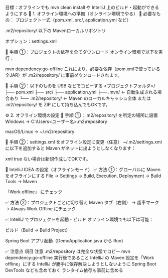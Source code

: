 目標：オフラインでも mvn clean install や IntelliJ 上のビルド・起動ができるようにする
🔧 1. オフライン環境への準備（オンライン環境でやる）
🧱 必要なもの：
プロジェクト一式（pom.xml, src/, application.yml など）

.m2/repository/ 以下の Mavenローカルリポジトリ

オプション：settings.xml

📁 手順 ①：プロジェクトの依存を全てダウンロード
オンライン環境で以下を実行：

mvn dependency:go-offline
これにより、必要な依存（pom.xmlで使っている全JAR）が .m2/repository/ に事前ダウンロードされます。

📁 手順 ②：以下のものを USB などでコピーする
<プロジェクトフォルダ>/
├── pom.xml
├── src/
├── application.yml
├── .mvn/            ← 自動生成される場合あり
└── .m2/repository/  ← Maven のローカルキャッシュ全体
または .m2/repository/ を ZIP にして持ち込んでもOKです。

⚙️ 2. オフライン環境の設定
📁 手順 ①：.m2/repository/ を所定の場所に設置
Windows → C:\Users\<ユーザー名>\.m2\repository

macOS/Linux → ~/.m2/repository

📁 手順 ②：settings.xml をオフライン設定に変更（任意）
~/.m2/settings.xml に以下を追加すると Maven がネットに出ようとしなくなります：

xml
<settings xmlns="http://maven.apache.org/SETTINGS/1.0.0"
xmlns:xsi="http://www.w3.org/2001/XMLSchema-instance"
xsi:schemaLocation="http://maven.apache.org/SETTINGS/1.0.0
https://maven.apache.org/xsd/settings-1.0.0.xsd">
<offline>true</offline>
</settings>
ない場合は新規作成してOKです。

🧠 IntelliJ IDEA の設定（オフラインモード）
✅ 方法 ①：グローバルに Maven をオフラインにする
File → Settings → Build, Execution, Deployment → Build Tools → Maven

「Work offline」 にチェック

✅ 方法 ②：プロジェクトごとに切り替え
Maven タブ（右側） → 歯車マーク → Always Work Offline にチェック

✅ IntelliJ でプロジェクトを起動・ビルド
オフライン環境でも以下は可能：

ビルド（Build → Build Project）

Spring Boot アプリ起動（DemoApplication.java から Run）

✅ 注意点
項目	注意
.m2/repository は完全な状態でコピー	mvn dependency:go-offline 実行後であること
IntelliJ の Maven 設定を「Work offline」にする	IntelliJ が勝手に依存解決しようとしないように
Spring Boot DevTools なども含めておく	ランタイム依存も事前に含める
